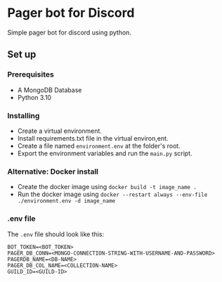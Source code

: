 # Pager bot for Discord
Simple pager bot for discord using python.

## Set up

### Prerequisites
* A MongoDB Database
* Python 3.10

### Installing
* Create a virtual environment.
* Install requirements.txt file in the virtual environ,ent.
* Create a file named `environment.env` at the folder's root.
* Export the environment variables and run the `main.py` script.

### Alternative: Docker install
* Create the docker image using `docker build -t image_name .`
* Run the docker image using `docker --restart always --env-file ./environment.env -d image_name`

### .env file
The `.env` file should look like this:
```
BOT_TOKEN=<BOT_TOKEN>
PAGER_DB_CONN=<MONGO-CONNECTION-STRING-WITH-USERNAME-AND-PASSWORD>
PAGERDB_NAME=<DB-NAME>
PAGER_DB_COL_NAME=<COLLECTION-NAME>
GUILD_ID=<GUILD-ID>
```
